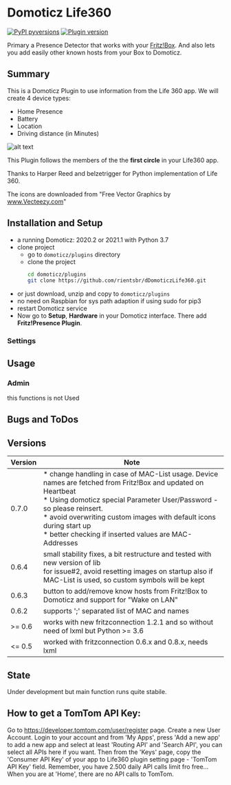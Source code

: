 # Domoticz Life360


[![PyPI pyversions](https://img.shields.io/badge/python-3.6%20|%203.7%20|%203.8%203.9-blue.svg)]()
[![Plugin version](https://img.shields.io/badge/version-0.7.0-red.svg)](https://github.com/belzetrigger/domoticz-FritzPresence/branches/)

Primary a Presence Detector that works with your [Fritz!Box](https://en.avm.de/, 'Fritz!Box are quite famous router from avm'). And also lets you add easily other known hosts from your Box to Domoticz.


## Summary

This is a Domoticz Plugin to use information from the Life 360 app.
We will create 4 device types:
- Home Presence
- Battery
- Location
- Driving distance (in Minutes)

![alt text](https://www.dropbox.com/s/8jqwuq0big73da3/Life360Devices.jpg?raw=1)

This Plugin follows the members of the the **first circle** in your Life360 app.


Thanks to Harper Reed  and belzetrigger for Python implementation of Life 360.

The icons are downloaded from "Free Vector Graphics by www.Vecteezy.com"


## Installation and Setup
- a running Domoticz: 2020.2 or 2021.1 with Python 3.7
- clone project
    - go to `domoticz/plugins` directory
    - clone the project
        ```bash
        cd domoticz/plugins
        git clone https://github.com/rientsbr/dDomoticzLife360.git
        ```
- or just download, unzip and copy to `domoticz/plugins`
- no need on Raspbian for sys path adaption if using sudo for pip3
- restart Domoticz service
- Now go to **Setup**, **Hardware** in your Domoticz interface. There add
**Fritz!Presence Plugin**.
### Settings
<!-- prettier-ignore -->

## Usage
### Admin
this functions is not Used

## Bugs and ToDos


## Versions
| Version | Note                                                                                     |
| ------- | ---------------------------------------------------------------------------------------- |
| 0.7.0   | * change handling in case of MAC-List usage. Device names are fetched from Fritz!Box and updated on Heartbeat  <br>* Using domoticz special Parameter User/Password - so please reinsert.<br> * avoid overwriting custom images with default icons during start up<br> * better checking if inserted values are MAC-Addresses                                        |
| 0.6.4   | small stability fixes, a bit restructure and tested with new version of lib <br>for issue#2, avoid resetting images on startup also if MAC-List is used, so custom symbols will be kept   |
| 0.6.3   | button to add/remove know hosts from Fritz!Box to Domoticz and support for "Wake on LAN" |
| 0.6.2   | supports ';' separated list of MAC and names                                             |
| \>= 0.6 | works with new fritzconnection 1.2.1 and so without need of lxml but Python >= 3.6       |
| <= 0.5  | worked with fritzconnection 0.6.x and 0.8.x, needs lxml                                  |

## State
Under development but main function runs quite stabile.



## How to get a TomTom API Key:
Go to https://developer.tomtom.com/user/register page. Create a new User Account. Login to your account and from 'My Apps', press 'Add a new app' to add a new app and select at least 'Routing API' and 'Search API', you can select all APIs here if you want. Then from the 'Keys' page, copy the 'Consumer API Key' of your app to Life360 plugin setting page - 'TomTom API Key' field. Remember, you have 2.500 daily API calls limit fro free... When you are at 'Home', there are no API calls to TomTom.
